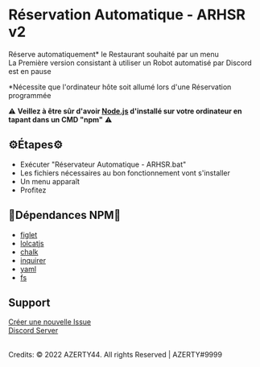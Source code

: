 # Réservation Automatique - ARHSR v2

Réserve automatiquement* le Restaurant souhaité par un menu
<br/>
La Première version consistant à utiliser un Robot automatisé par Discord est en pause

*Nécessite que l'ordinateur hôte soit allumé lors d'une Réservation programmée

⚠ **Veillez à être sûr d'avoir [Node.js](https://nodejs.org/en/download/) d'installé sur votre ordinateur en tapant dans un CMD "npm"** ⚠

## ⚙Étapes⚙
- Exécuter "Réservateur Automatique - ARHSR.bat"
- Les fichiers nécessaires au bon fonctionnement vont s'installer
- Un menu apparaît
- Profitez

## 🔮Dépendances NPM🔮
- [figlet](https://www.npmjs.com/package/figlet)
- [lolcatjs](https://www.npmjs.com/package/lolcatjs)
- [chalk](https://www.npmjs.com/package/chalk)
- [inquirer](https://www.npmjs.com/package/inquirer)
- [yaml](https://www.npmjs.com/package/yaml)
- [fs](https://www.npmjs.com/package/fs)

## Support
[Créer une nouvelle Issue](https://github.com/AZERTY442005/ARHSR-v2/issues/new)
<br/>
[Discord Server](https://discord.gg/WZv9zh5mZJ)

<br/>
Credits: © 2022 AZERTY44. All rights Reserved | AZERTY#9999
